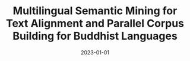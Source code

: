 ---
title: "Multilingual Semantic Mining for Text Alignment and Parallel Corpus Building for Buddhist Languages"
collection: talks
type: "Talk"
permalink: /talks/2023-01-01-multilingual-semantic-mining
venue: "Universität Hamburg, international symposium 'Perspectives of Digital Humanities in the Field of Buddhist Studies'"
date: 2023-01-01
location: "Hamburg, Germany"
---